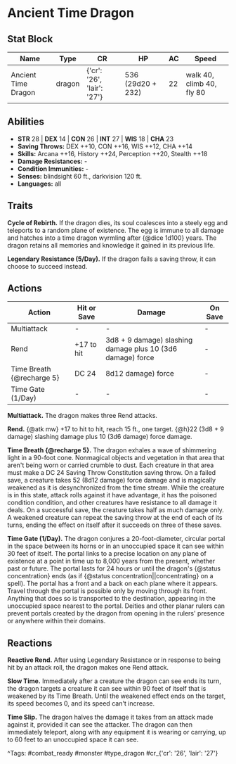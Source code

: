# Ancient Time Dragon

## Stat Block

| Name | Type | CR | HP | AC | Speed |
|------|------|----|----|----|-------|
| Ancient Time Dragon | dragon | {'cr': '26', 'lair': '27'} | 536 (29d20 + 232) | 22 | walk 40, climb 40, fly 80 |

## Abilities

- **STR** 28 | **DEX** 14 | **CON** 26 | **INT** 27 | **WIS** 18 | **CHA** 23
- **Saving Throws:** DEX ++10, CON ++16, WIS ++12, CHA ++14  
- **Skills:** Arcana ++16, History ++24, Perception ++20, Stealth ++18  
- **Damage Resistances:** -  
- **Condition Immunities:** -  
- **Senses:** blindsight 60 ft., darkvision 120 ft.  
- **Languages:** all

## Traits

**Cycle of Rebirth.** If the dragon dies, its soul coalesces into a steely egg and teleports to a random plane of existence. The egg is immune to all damage and hatches into a time dragon wyrmling after {@dice 1d100} years. The dragon retains all memories and knowledge it gained in its previous life.

**Legendary Resistance (5/Day).** If the dragon fails a saving throw, it can choose to succeed instead.


## Actions

| Action | Hit or Save | Damage | On Save |
|--------|--------------|--------|----------|
| Multiattack | - | - | - |
| Rend | +17 to hit | 3d8 + 9 damage) slashing damage plus 10 (3d6 damage) force | - |
| Time Breath {@recharge 5} | DC 24 | 8d12 damage) force | - |
| Time Gate (1/Day) | - | - | - |

**Multiattack.** The dragon makes three Rend attacks.

**Rend.** {@atk mw} +17 to hit to hit, reach 15 ft., one target. {@h}22 (3d8 + 9 damage) slashing damage plus 10 (3d6 damage) force damage.

**Time Breath {@recharge 5}.** The dragon exhales a wave of shimmering light in a 90-foot cone. Nonmagical objects and vegetation in that area that aren't being worn or carried crumble to dust. Each creature in that area must make a DC 24 Saving Throw Constitution saving throw. On a failed save, a creature takes 52 (8d12 damage) force damage and is magically weakened as it is desynchronized from the time stream. While the creature is in this state, attack rolls against it have advantage, it has the poisoned condition condition, and other creatures have resistance to all damage it deals. On a successful save, the creature takes half as much damage only. A weakened creature can repeat the saving throw at the end of each of its turns, ending the effect on itself after it succeeds on three of these saves.

**Time Gate (1/Day).** The dragon conjures a 20-foot-diameter, circular portal in the space between its horns or in an unoccupied space it can see within 30 feet of itself. The portal links to a precise location on any plane of existence at a point in time up to 8,000 years from the present, whether past or future. The portal lasts for 24 hours or until the dragon's {@status concentration} ends (as if {@status concentration||concentrating} on a spell). The portal has a front and a back on each plane where it appears. Travel through the portal is possible only by moving through its front. Anything that does so is transported to the destination, appearing in the unoccupied space nearest to the portal. Deities and other planar rulers can prevent portals created by the dragon from opening in the rulers' presence or anywhere within their domains.

## Reactions

**Reactive Rend.** After using Legendary Resistance or in response to being hit by an attack roll, the dragon makes one Rend attack.

**Slow Time.** Immediately after a creature the dragon can see ends its turn, the dragon targets a creature it can see within 90 feet of itself that is weakened by its Time Breath. Until the weakened effect ends on the target, its speed becomes 0, and its speed can't increase.

**Time Slip.** The dragon halves the damage it takes from an attack made against it, provided it can see the attacker. The dragon can then immediately teleport, along with any equipment it is wearing or carrying, up to 60 feet to an unoccupied space it can see.



^Tags: #combat_ready #monster #type_dragon #cr_{'cr': '26', 'lair': '27'}